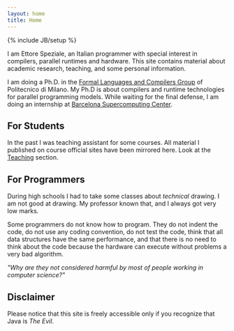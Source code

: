 ```yaml
---
layout: home
title: Home
---
```

{% include JB/setup %}

I am Ettore Speziale, an Italian programmer with special interest in compilers, parallel runtimes and hardware.
This site contains material about academic research, teaching, and some personal information.

I am doing a Ph.D. in the [Formal Languages and Compilers Group][www/flac] of Politecnico di Milano.
My Ph.D is about compilers and runtime technologies for parallel programming models.
While waiting for the final defense, I am doing an internship at [Barcelona Supercomputing Center][www/bsc].

For Students
------------

In the past I was teaching assistant for some courses.
All material I published on course official sites have been mirrored here.
Look at the [Teaching](teaching/index.html) section.

For Programmers
---------------

During high schools I had to take some classes about _technical_ drawing.
I am not good at drawing.
My professor known that, and I always got very low marks.

Some programmers do not know how to program.
They do not indent the code, do not use any coding convention, do not test the code, think that all data structures have the same performance, and that there is no need to think about the code because the hardware can execute without problems a very bad algorithm.

_"Why are they not considered harmful by most of people working in computer science?"_

Disclaimer
----------

Please notice that this site is freely accessible only if you recognize that Java is _The Evil_.

[www/flac]: http://compilergroup.elet.polimi.it
[www/bsc]: http://www.bsc.es
